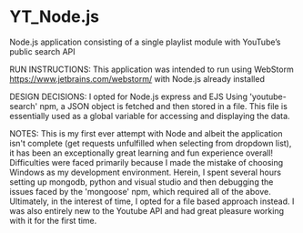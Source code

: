 # YT_Node.js
Node.js application consisting of a single playlist module with YouTube’s public search API

RUN INSTRUCTIONS:
This application was intended to run using WebStorm <https://www.jetbrains.com/webstorm/> with Node.js already installed

DESIGN DECISIONS:
I opted for Node.js express and EJS
Using 'youtube-search' npm, a JSON object is fetched and then stored in a file. This file is essentially used as a global variable for accessing and displaying the data.

NOTES:
This is my first ever attempt with Node and albeit the application isn't complete (get requests unfulfilled when selecting from dropdown list), it has been an exceptionally great learning and fun experience overall!
Difficulties were faced primarily because I made the mistake of choosing Windows as my development environment. Herein, I spent several hours setting up mongodb, python and visual studio and then debugging the issues faced by the 'mongoose' npm, which required all of the above. Ultimately, in the interest of time, I opted for a file based approach instead.
I was also entirely new to the Youtube API and had great pleasure working with it for the first time.
